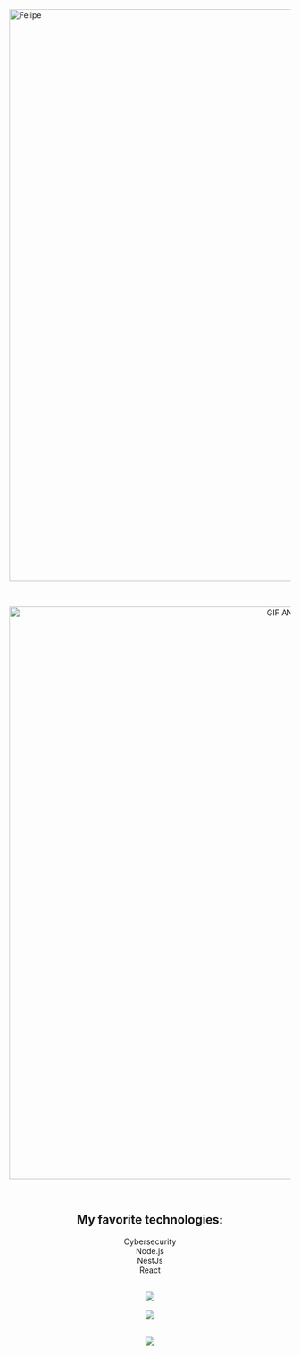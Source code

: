 <img width="1000" height="1024" alt="Felipe" src="https://github.com/user-attachments/assets/0c1d7a47-0b2e-4496-a33a-89e4298443d7" />

<br /> <!-- espaço entre a primeira imagem e o GIF -->

<p align="center">
  <img width="1000" height="1024" alt="GIF ANIMADO" src="https://github.com/user-attachments/assets/fb5ff9f1-48b9-40fa-b6f4-84857faba036" />
</p>


<br />

<h2 align="center">My favorite technologies:</h2>
<p align="center">
  Cybersecurity<br/>
  Node.js<br/>
  NestJs<br/>
  React<br/>
</p>

<br />

<div align="center">
  <img src="https://github-readme-activity-graph.vercel.app/graph?username=Felipe42578468&theme=radical&hide_border=true" />
  <br><br>
 <img src="https://github-readme-stats.vercel.app/api/top-langs/?username=Felipe42578468&theme=radical&layout=compact&langs_count=8&cache_seconds=1800&v=1" />
</div>

<br />

<p align="center">
  <img src="https://streak-stats.demolab.com?user=Felipe42578468&theme=radical&hide_border=true" />
</p>





